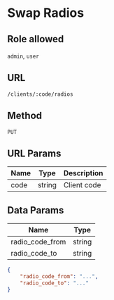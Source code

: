 # Swap Radios

## Role allowed
`admin`, `user`

## URL
`/clients/:code/radios`

## Method
`PUT`

## URL Params
| Name | Type | Description |
| --- | --- | --- |
| code | string | Client code |

## Data Params
| Name | Type |
| --- | --- |
| radio_code_from | string |
| radio_code_to | string |

```json
{
    "radio_code_from": "...",
    "radio_code_to": "..."
}
